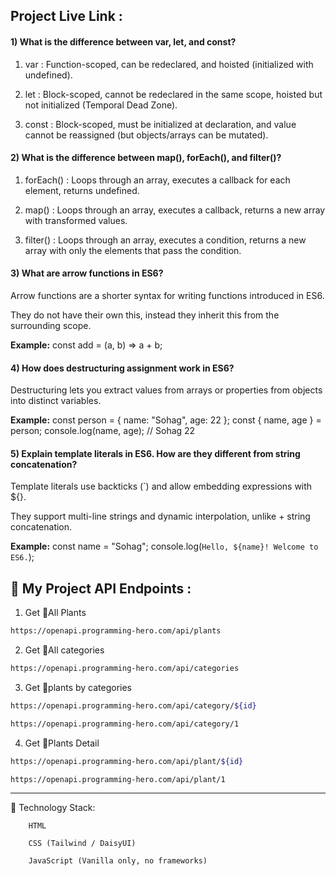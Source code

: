 ## Project Live Link : 



#### 1) What is the difference between var, let, and const?

1. var : Function-scoped, can be redeclared, and hoisted (initialized with undefined).

2. let : Block-scoped, cannot be redeclared in the same scope, hoisted but not initialized (Temporal Dead Zone).

3. const : Block-scoped, must be initialized at declaration, and value cannot be reassigned (but objects/arrays can be mutated).

#### 2) What is the difference between map(), forEach(), and filter()? 

1. forEach() : Loops through an array, executes a callback for each element, returns undefined.

2. map() : Loops through an array, executes a callback, returns a new array with transformed values.

3. filter() : Loops through an array, executes a condition, returns a new array with only the elements that pass the condition.

#### 3) What are arrow functions in ES6?

Arrow functions are a shorter syntax for writing functions introduced in ES6.

They do not have their own this, instead they inherit this from the surrounding scope.

**Example:** 
const add = (a, b) => a + b;


#### 4) How does destructuring assignment work in ES6?

Destructuring lets you extract values from arrays or properties from objects into distinct variables.

**Example:** 
const person = { name: "Sohag", age: 22 };
const { name, age } = person; 
console.log(name, age); // Sohag 22


#### 5) Explain template literals in ES6. How are they different from string concatenation?

Template literals use backticks (`) and allow embedding expressions with ${}.

They support multi-line strings and dynamic interpolation, unlike + string concatenation.

**Example:**
const name = "Sohag";
console.log(`Hello, ${name}! Welcome to ES6.`); 



🌴 My Project API Endpoints :
---
1. Get 🌴All Plants
```bash
https://openapi.programming-hero.com/api/plants
```

2. Get 🌴All categories <br/>
```bash
https://openapi.programming-hero.com/api/categories
```


3. Get 🌴plants by categories <br/>
```bash
https://openapi.programming-hero.com/api/category/${id}
```

```bash
https://openapi.programming-hero.com/api/category/1
```

4. Get 🌴Plants Detail <br/>

```bash
https://openapi.programming-hero.com/api/plant/${id}
```

```bash
https://openapi.programming-hero.com/api/plant/1
```
---
🧰 Technology Stack:
        
        HTML

        CSS (Tailwind / DaisyUI)

        JavaScript (Vanilla only, no frameworks)

